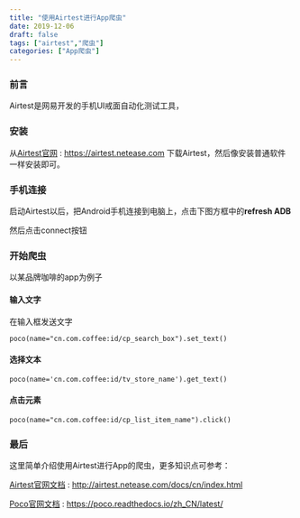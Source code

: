 ```yaml
---
title: "使用Airtest进行App爬虫"
date: 2019-12-06
draft: false
tags: ["airtest","爬虫"]
categories: ["App爬虫"]
---
```


### 前言
Airtest是网易开发的手机UI戒面自动化测试工具，

### 安装
从[Airtest官网](https://airtest.netease.com) : https://airtest.netease.com   下载Airtest，然后像安装普通软件一样安装即可。

### 手机连接

启动Airtest以后，把Android手机连接到电脑上，点击下图方框中的**refresh ADB**

然后点击connect按钮

### 开始爬虫
以某品牌咖啡的app为例子

#### 输入文字
在输入框发送文字
```
poco(name="cn.com.coffee:id/cp_search_box").set_text()
```

#### 选择文本
```
poco(name='cn.com.coffee:id/tv_store_name').get_text()
```

#### 点击元素
```
poco(name="cn.com.coffee:id/cp_list_item_name").click()
```

### 最后
这里简单介绍使用Airtest进行App的爬虫，更多知识点可参考：

[Airtest官网文档](http://airtest.netease.com/docs/cn/index.html) : http://airtest.netease.com/docs/cn/index.html

[Poco官网文档](https://poco.readthedocs.io/zh_CN/latest/) : https://poco.readthedocs.io/zh_CN/latest/
